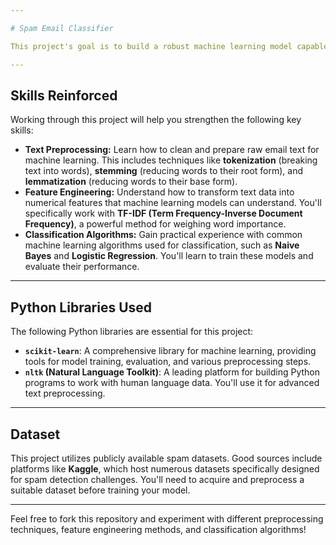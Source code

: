 ```yaml
---

# Spam Email Classifier

This project's goal is to build a robust machine learning model capable of classifying emails as either "spam" or "not spam" (ham). This is a fundamental task in natural language processing (NLP) and a great way to solidify your understanding of text-based classification.

---
```


## Skills Reinforced

Working through this project will help you strengthen the following key skills:

* **Text Preprocessing:** Learn how to clean and prepare raw email text for machine learning. This includes techniques like **tokenization** (breaking text into words), **stemming** (reducing words to their root form), and **lemmatization** (reducing words to their base form).
* **Feature Engineering:** Understand how to transform text data into numerical features that machine learning models can understand. You'll specifically work with **TF-IDF (Term Frequency-Inverse Document Frequency)**, a powerful method for weighing word importance.
* **Classification Algorithms:** Gain practical experience with common machine learning algorithms used for classification, such as **Naive Bayes** and **Logistic Regression**. You'll learn to train these models and evaluate their performance.

---

## Python Libraries Used

The following Python libraries are essential for this project:

* **`scikit-learn`**: A comprehensive library for machine learning, providing tools for model training, evaluation, and various preprocessing steps.
* **`nltk` (Natural Language Toolkit)**: A leading platform for building Python programs to work with human language data. You'll use it for advanced text preprocessing.

---

## Dataset

This project utilizes publicly available spam datasets. Good sources include platforms like **Kaggle**, which host numerous datasets specifically designed for spam detection challenges. You'll need to acquire and preprocess a suitable dataset before training your model.

---

Feel free to fork this repository and experiment with different preprocessing techniques, feature engineering methods, and classification algorithms!